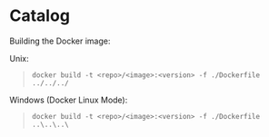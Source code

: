 # Catalog

Building the Docker image:

Unix:
> `docker build -t <repo>/<image>:<version> -f ./Dockerfile ../../../`

Windows (Docker Linux Mode):
> `docker build -t <repo>/<image>:<version> -f ./Dockerfile ..\..\..\`